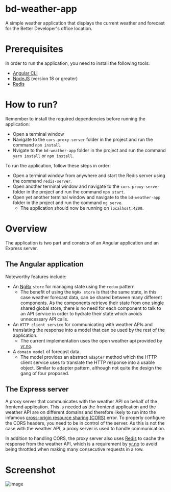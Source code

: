 # bd-weather-app
A simple weather application that displays the current weather and forecast for the Better Developer's office location.

# Prerequisites
In order to run the application, you need to install the following tools:
- [Angular CLI](https://angular.io/guide/setup-local)
- [NodeJS](https://nodejs.org/en) (version 18 or greater)
- [Redis](https://redis.io/)

# How to run?
Remember to install the required dependencies before running the application:
- Open a terminal window
- Navigate to the `cors-proxy-server` folder in the project and run the command `npm install`.
- Nvigate to the `bd-weather-app` folder in the project and run the command  `yarn install` or `npm install`.

To run the application, follow these steps in order:
- Open a terminal window from anywhere and start the Redis server using the command `redis-server`.
- Open another terminal window and navigate to the `cors-proxy-server` folder in the project and run the command `npm start`.
- Open yet another terminal window and navigate to the `bd-weather-app` folder in the project and run the command `ng serve`.
  - The application should now be running on `localhost:4200`.

# Overview
The application is two part and consists of an Angular application and an Express server.

## The Angular application
Noteworthy features include:
- An [NgRx](https://ngrx.io/) `store` for managing state using the `redux` pattern
  - The benefit of using the `NgRx store` is that the same state, in this case weather forecast data, can be shared between many different components. As the components retrieve their state from one single shared global store, there is no need for each component to talk to an API service in order to hydrate their state which avoids unnecessary API calls.
- An `HTTP client service` for communicating with weather APIs and translating the response into a model that can be used by the rest of the application.
  - The current implementation uses the open weather api provided by [yr.no](https://docs.api.met.no/doc/devel.html).
- A `domain model` of forecast data.
  - The model provides an abstract `adapter` method which the HTTP client service uses to translate the HTTP response into a usable object. Similar to adapter pattern, although not quite the design the gang of four proposed.

## The Express server
A proxy server that communicates with the weather API on behalf of the frontend application. This is needed as the frontend application and the weather API are on different domains and therefore likely to run into the infamous [cross-origin resource sharing (CORS)](https://en.wikipedia.org/wiki/Cross-origin_resource_sharing) error. To properly configure the CORS headers, you need to be in control of the server. As this is not the case with the weather API, a proxy server is used to handle communication.

In addition to handling CORS, the proxy server also uses [Redis](https://redis.io/) to cache the response from the weather API, which is a requirement by [yr.no](https://docs.api.met.no/doc/devel.html) to avoid being throttled when making many consecutive requests in a row.

# Screenshot
![image](https://github.com/mstenand/bd-weather-app/assets/98669500/32a91506-3c16-40de-9052-65eecec05fbd)
